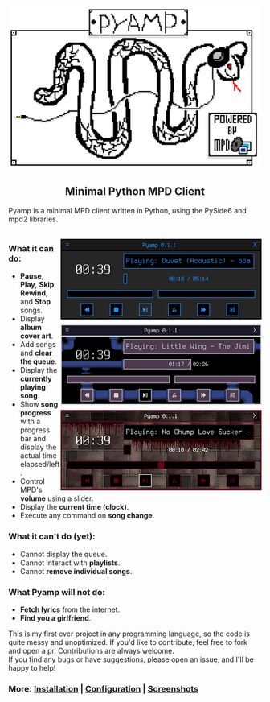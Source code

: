 <h3 align="center"><img src="img/doc/pyamp_logo_scaled.png" width="700px" alt="Pyamp logo"></h3>
<h2 align="center">Minimal Python MPD Client</h2>

Pyamp is a minimal MPD client written in Python, using the PySide6 and mpd2 libraries.  
<br>

<img src="img/doc/pyamp_main1.png" alt="Main window" width="400px" align="right" style="image-rendering: pixelated;">

### What it can do:
- **Pause**, **Play**, **Skip**, **Rewind**, and **Stop** songs.
- Display **album cover art**.
- Add songs and **clear the queue**.
- Display the **currently playing song**.
- Show **song progress** with a progress bar and display the actual time elapsed/left.
- Control MPD's **volume** using a slider.
- Display the **current time (clock)**.
- Execute any command on **song change**.

### What it can't do (yet):
- Cannot display the queue.
- Cannot interact with **playlists**.
- Cannot **remove individual songs**.

### What Pyamp will **not** do:
- **Fetch lyrics** from the internet.
- **Find you a girlfriend**.  

This is my first ever project in any programming language, so the code is quite messy and unoptimized. If you'd like to contribute, feel free to fork and open a pr. Contributions are always welcome.  
If you find any bugs or have suggestions, please open an issue, and I'll be happy to help!  
### More: [Installation](doc/install.md) | [Configuration](doc/config.md) | [Screenshots](doc/screenshots.md)
